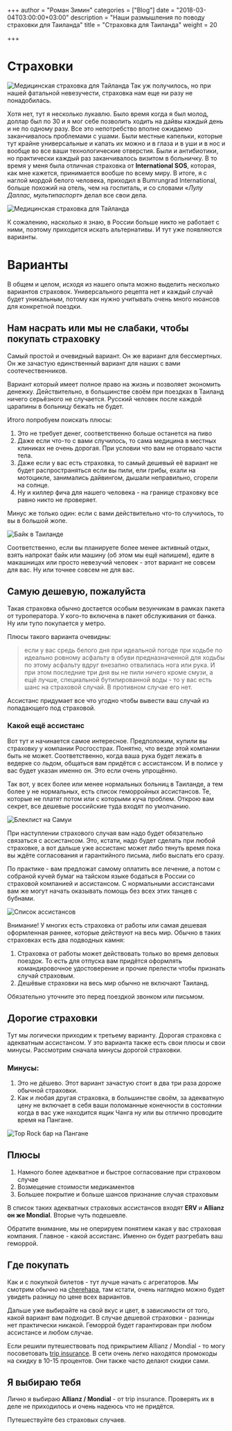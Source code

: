 +++
author = "Роман Зимин"
categories = ["Blog"]
date = "2018-03-04T03:00:00+03:00"
description = "Наши размышления по поводу страховки для Таиланда"
title = "Страховка для Таиланда"
weight = 20

+++
# Страховки

![Медицинская страховка для Тайланда](/images/insurance_1.jpg)
Так уж получилось, но при нашей фатальной невезучести, страховка нам еще ни разу не понадобилась.

Хотя нет, тут я несколько лукавлю. Было время когда я был молод, доллар был по 30 и я мог себе позволить ходить на дайвы каждый день и не по одному разу. Все это непотребство вполне ожидаемо заканчивалось проблемами с ушами. Были местные капельки, которые тут крайне универсальные и капать их можно и в глаза и в уши и в нос и вообще во все ваши технологические отверстия. Были и антибиотики, но практически каждый раз заканчивалось визитом в больничку. В то время у меня была отличная страховка от **International SOS**, которая, как мне кажется, принимается вообше по всему миру. В итоге, я с наглой мордой белого человека, приходил в Bumrungrad International, больше похожий на отель, чем на госпиталь, и со словами «_Лулу Даллас, мультипаспорт_» делал все свои дела.

![Медицинская страховка для Тайланда](/images/international_sos.jpg)

К сожалению, насколько я знаю, в России больше никто не работает с ними, поэтому приходится искать альтернативы. И тут уже появляются варианты.

# Варианты

В общем и целом, исходя из нашего опыта можно выделить несколько вариантов страховок. Универсального рецепта нет и каждый случай будет уникальным, потому как нужно учитывать очень много нюансов для конкретной поездки.

## Нам насрать или мы не слабаки, чтобы покупать страховку

Самый простой и очевидный вариант. Он же вариант для бессмертных. Он же зачастую единственный вариант для наших с вами соотечественников.

Вариант который имеет полное право на жизнь и позволяет экономить денежку. Действительно, в большинстве своём при поездках в Таиланд ничего серьёзного не случается. Русский человек после каждой царапины в больницу бежать не будет.

Итого попробуем поискать плюсы:

1. Это не требует денег, соответственно больше останется на пиво
2. Даже если что-то с вами случилось, то сама медицина в местных клиниках не очень дорогая. При условии что вам не оторвало части тела.
3. Даже если у вас есть страховка, то самый дешевый её вариант не будет распространяться если вы пили, ели грибы, ехали на мотоцикле, занимались дайвингом, дышали неправильно, сгорели на солнце.
4. Ну и киллер фича для нашего человека - на границе страховку все равно никто не проверяет.

Минус же только один: если с вами действительно что-то случилось, то вы в большой жопе.

![Байк в Таиланде](/images/motogp-bike-crash.jpg)

Соответственно, если вы планируете более менее активный отдых, взять напрокат байк или машину (об этом мы ещё напишем), едите в макашницах или просто невезучий человек - этот вариант не совсем для вас. Ну или точнее совсем не для вас.

## Самую дешевую, пожалуйста

Такая страховка обычно достается особым везунчикам в рамках пакета от туроператора. У кого-то включена в пакет обслуживания от банка. Ну или тупо покупается у метро.

Плюсы такого варианта очевидны:

> если у вас средь белого дня при идеальной погоде при ходьбе по идеально ровному асфальту в обуви предназначенной для ходьбы по этому асфальту вдруг внезапно отвалилась нога или рука. И при этом последние три дня вы не пили ничего кроме смузи, а ещё лучше, специальной бутилированной воды - то у вас есть шанс на страховой случай. В противном случае его нет.

Ассистанс придумает все что угодно чтобы вывести ваш случай из попадающего под страховой.

### Какой ещё ассистанс

Вот тут и начинается самое интересное. Предположим, купили вы страховку у компании Росгосстрах. Понятно, что везде этой компании быть не может. Соответственно, когда ваша рука будет лежать в ведерке со льдом, общаться вам придётся с ассистансом. И в полисе у вас будет указан именно он. Это если очень упрощённо.

Так вот, у всех более или менее нормальных больниц в Таиланде, а тем более у не нормальных, есть список геморройных ассистансов. Те, которые не платят потом или с которыми куча проблем. Открою вам секрет, все дешевые российские туда входят по умолчанию.

![Блеклист на Самуи](/images/samui-blacklist.jpg)

При наступлении страхового случая вам надо будет обязательно связаться с ассистансом. Это, кстати, надо будет сделать при любой страховке, а вот дальше уже ассистанс может либо тянуть время пока вы ждёте согласования и гарантийного письма, либо выслать его сразу.

По практике - вам предложат самому оплатить все лечение, а потом с собраной кучей бумаг на тайском языке бодаться в России со страховой компанией и ассистансом. С нормальными ассистансами вам же могут начать оказывать помощь без всех этих танцев с бубнами.

![Список ассистансов](/images/assitance-list.jpg)

<span class="highlight">Внимание! У многих есть страховка от работы или самая дешевая оформленная раннее, которые действуют на весь мир. Обычно в таких страховках есть два подводных камня:</span>

1. Страховка от работы может действовать только во время деловых поездок. То есть для отпуска вам придётся оформлять командировочное удостоверение и прочие прелести чтобы признать случай страховым.
2. Дешёвые страховки на весь мир обычно не включают Таиланд.

Обязательно уточните это перед поездкой звонком или письмом.

## Дорогие страховки

Тут мы логически приходим к третьему варианту. Дорогая страховка с адекватным ассистансом. У это варианта также есть свои плюсы и свои минусы. Рассмотрим сначала минусы дорогой страховки.

### Минусы:

1. Это не дёшево. Этот вариант зачастую стоит в два три раза дороже обычной страховки.
2. Как и любая другая страховка, в большинстве своём, за адекватную цену не включает в себя ваши поломанные конечности в состоянии когда в вас уже находится ящик Чанга ну или вы отлично проводите время на Пангане.

![Top Rock бар на Пангане](/images/toprock-bar-phangan.jpg)

## Плюсы

1. Намного более адекватное и быстрое согласование при страховом случае
2. Возмещение стоимости медикаментов
3. Большее покрытие и больше шансов признание случая страховым

В список таких адекватных страховых ассистансов входят **ERV** и **Allianz он же Mondial**. Вторые чуть подешевле.

Обратите внимание, мы не оперируем понятием какая у вас страховая компания. Главное - какой ассистанс. Именно он будет разгребать ваш геморрой.

## Где покупать

Как и с покупкой билетов - тут лучше начать с агрегаторов. Мы смотрим обычно на [cherehapa](http://cherehapa.ru/), там кстати, очень наглядно можно будет увидеть разницу по цене всех вариантов.

Дальше уже выбирайте на свой вкус и цвет, в зависимости от того, какой вариант вам подходит. В случае дешевой страховки - разницы нет практически никакой. Геморрой будет гарантирован при любом ассистансе и любом случае.

Если решили путешествовать под прикрытием Allianz / Mondial - то могу посоветовать [trip insurance](http://tripinsurance.ru). В сети очень легко находятся промокоды на скидку в 10-15 процентов. Они также часто делают скидки сами.

## Я выбираю тебя

Лично я выбираю **Allianz / Mondial** - от trip insurance. Проверять их в деле не приходилось и очень  надеюсь что не придётся.

Путешествуйте без страховых случаев.